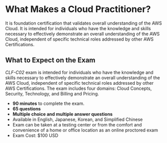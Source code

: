 # What Makes a Cloud Practitioner?

It is foundation certification that validates overall understanding of the AWS Cloud. It is intended for individuals who have the knowledge and skills necessary to effectively demonstrate an overall understanding of the AWS Cloud, independent of specific technical roles addressed by other AWS Certifications.

## What to Expect on the Exam

*CLF-C02* exam is intended for individuals who have the knowledge and skills necessary to effectively demonstrate an overall understanding of the AWS Cloud, independent of specific technical roles addressed by other AWS Certifications. The exam includes four domains: Cloud Concepts, Security, Technology, and Billing and Pricing.


* __90 minutes__ to complete the exam.
* __65 questions__
* __Multiple choice and multiple answer questions__
* Available in English, Japanese, Korean, and Simplified Chinese
* Exam can be taken at a testing center or from the comfort and convenience of a home or office location as an online proctored exam
* Exam Cost: $100 USD
